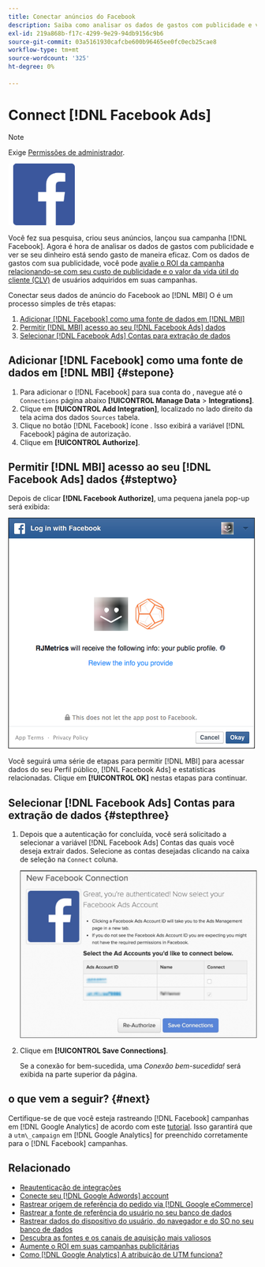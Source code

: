 ```yaml
---
title: Conectar anúncios do Facebook
description: Saiba como analisar os dados de gastos com publicidade e ver se o seu dinheiro está sendo gasto de maneira eficaz.
exl-id: 219a868b-f17c-4299-9e29-94db9156c9b6
source-git-commit: 03a5161930cafcbe600b96465ee0fc0ecb25cae8
workflow-type: tm+mt
source-wordcount: '325'
ht-degree: 0%

---
```


# Connect [!DNL Facebook Ads]

>[!NOTE]
>
>Exige [Permissões de administrador](../../../administrator/user-management/user-management.md).

![](../../../assets/Facebook_Logo.png)

Você fez sua pesquisa, criou seus anúncios, lançou sua campanha [!DNL Facebook]. Agora é hora de analisar os dados de gastos com publicidade e ver se seu dinheiro está sendo gasto de maneira eficaz. Com os dados de gastos com sua publicidade, você pode [avalie o ROI da campanha relacionando-se com seu custo de publicidade e o valor da vida útil do cliente (CLV)](../../../data-analyst/analysis/roi-ad-camp.md) de usuários adquiridos em suas campanhas.

Conectar seus dados de anúncio do Facebook ao [!DNL MBI] O é um processo simples de três etapas:

1. [Adicionar [!DNL Facebook] como uma fonte de dados em [!DNL MBI]](#stepone)
1. [Permitir [!DNL MBI] acesso ao seu [!DNL Facebook Ads] dados](#steptwo)
1. [Selecionar [!DNL Facebook Ads] Contas para extração de dados](#stepthree)

## Adicionar [!DNL Facebook] como uma fonte de dados em [!DNL MBI] {#stepone}

1. Para adicionar o [!DNL Facebook] para sua conta do , navegue até o `Connections` página abaixo **[!UICONTROL Manage Data** > **Integrations]**.
1. Clique em **[!UICONTROL Add Integration]**, localizado no lado direito da tela acima dos dados `Sources` tabela.
1. Clique no botão [!DNL Facebook] ícone . Isso exibirá a variável [!DNL Facebook] página de autorização.
1. Clique em **[!UICONTROL Authorize]**.

## Permitir [!DNL MBI] acesso ao seu [!DNL Facebook Ads] dados {#steptwo}

Depois de clicar **[!DNL Facebook Authorize]**, uma pequena janela pop-up será exibida:

![](../../../assets/Facebook_Access_Popup.png)

Você seguirá uma série de etapas para permitir [!DNL MBI] para acessar dados do seu Perfil público, [!DNL Facebook Ads] e estatísticas relacionadas. Clique em **[!UICONTROL OK]** nestas etapas para continuar.

## Selecionar [!DNL Facebook Ads] Contas para extração de dados {#stepthree}

1. Depois que a autenticação for concluída, você será solicitado a selecionar a variável [!DNL Facebook Ads] Contas das quais você deseja extrair dados. Selecione as contas desejadas clicando na caixa de seleção na `Connect` coluna.

   ![](../../../assets/Facebook_Ad_Accounts.png)

1. Clique em **[!UICONTROL Save Connections]**.

   Se a conexão for bem-sucedida, uma *Conexão bem-sucedida!* será exibida na parte superior da página.

## o que vem a seguir? {#next}

Certifique-se de que você esteja rastreando [!DNL Facebook] campanhas em [!DNL Google Analytics] de acordo com este [tutorial](https://www.facebook.com/business/google-analytics). Isso garantirá que a `utm\_campaign` em [!DNL Google Analytics] for preenchido corretamente para o [!DNL Facebook] campanhas.

## Relacionado

* [Reautenticação de integrações](https://support.magento.com/hc/en-us/articles/360016733151)
* [Conecte seu [!DNL Google Adwords] account](../integrations/google-ecommerce.md)
* [Rastrear origem de referência do pedido via [!DNL Google eCommerce]](../integrations/google-ecommerce.md)
* [Rastrear a fonte de referência do usuário no seu banco de dados](../../analysis/google-track-user-acq.md)
* [Rastrear dados do dispositivo do usuário, do navegador e do SO no seu banco de dados](../../analysis/track-usr-dev-browser.md)
* [Descubra as fontes e os canais de aquisição mais valiosos](../../analysis/most-value-source-channel.md)
* [Aumente o ROI em suas campanhas publicitárias](../../analysis/roi-ad-camp.md)
* [Como [!DNL Google Analytics] A atribuição de UTM funciona?](../../analysis/utm-attributes.md)
